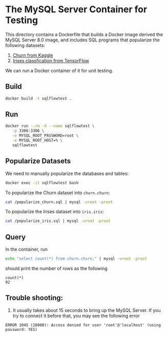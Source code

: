 # The MySQL Server Container for Testing

This directory contains a Dockerfile that builds a Docker image derived the MySQL Server 8.0 image, and includes SQL programs that popularize the following datasets:

1. [Churn from Kaggle](https://www.kaggle.com/blastchar/telco-customer-churn)
1. [Irises classfication from TensorFlow](https://www.tensorflow.org/guide/premade_estimators#classifying_irises_an_overview)

We can run a Docker container of it for unit testing.

## Build

```bash
docker build -t sqlflowtest .
```

## Run

```bash
docker run --rm -d --name sqlflowtest \
   -p 3306:3306 \
   -e MYSQL_ROOT_PASSWORD=root \
   -e MYSQL_ROOT_HOST=% \
   sqlflowtest
```

## Popularize Datasets

We need to manually popularize the databases and tables:

```bash
docker exec -it sqlflowtest bash
```

To popularize the Churn dataset into `churn.churn`:

```bash
cat /popularize_churn.sql | mysql -uroot -proot
```

To popularize the Irises dataset into `iris.iris`:

```bash
cat /popularize_iris.sql | mysql -uroot -proot
```

## Query

In the container, run

```bash
echo "select count(*) from churn.churn;" | mysql -uroot -proot
```

should print the number of rows as the following

```
count(*)
92
```

## Trouble shooting:

1. It usually takes about 15 seconds to bring up the MySQL Server. If you try to connect it
before that, you may see the following error

```
ERROR 1045 (28000): Access denied for user 'root'@'localhost' (using password: YES)
```
